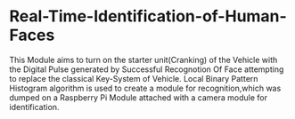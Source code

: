 # Real-Time-Identification-of-Human-Faces
This Module aims to turn on the starter unit(Cranking) of the Vehicle with the Digital Pulse generated by Successful Recognotion Of Face attempting to replace the classical Key-System of Vehicle. 
Local Binary Pattern Histogram algorithm is used to create a module for recognition,which was dumped on a Raspberry Pi Module attached with a camera module for identification.
